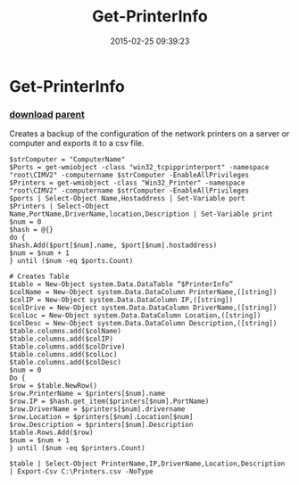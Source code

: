 ﻿---
pid:            5754
parent:         3916
children:       
poster:         Per Rosen
title:          Get-PrinterInfo
date:           2015-02-25 09:39:23
description:    Creates a backup of the configuration of the network printers on a server or computer and exports it to a csv file.


format:         posh
---

# Get-PrinterInfo

### [download](5754.ps1) [parent](3916.md) 

Creates a backup of the configuration of the network printers on a server or computer and exports it to a csv file.



```posh
$strComputer = "ComputerName"
$Ports = get-wmiobject -class "win32_tcpipprinterport" -namespace "root\CIMV2" -computername $strComputer -EnableAllPrivileges
$Printers = get-wmiobject -class "Win32_Printer" -namespace "root\CIMV2" -computername $strComputer -EnableAllPrivileges
$ports | Select-Object Name,Hostaddress | Set-Variable port
$Printers | Select-Object Name,PortName,DriverName,location,Description | Set-Variable print
$num = 0
$hash = @{}
do {
$hash.Add($port[$num].name, $port[$num].hostaddress)
$num = $num + 1
} until ($num -eq $ports.Count)

# Creates Table
$table = New-Object system.Data.DataTable “$PrinterInfo”
$colName = New-Object system.Data.DataColumn PrinterName,([string])
$colIP = New-Object system.Data.DataColumn IP,([string])
$colDrive = New-Object system.Data.DataColumn DriverName,([string])
$colLoc = New-Object system.Data.DataColumn Location,([string])
$colDesc = New-Object system.Data.DataColumn Description,([string])
$table.columns.add($colName)
$table.columns.add($colIP)
$table.columns.add($colDrive)
$table.columns.add($colLoc)
$table.columns.add($colDesc)
$num = 0
Do {
$row = $table.NewRow()
$row.PrinterName = $printers[$num].name
$row.IP = $hash.get_item($printers[$num].PortName)
$row.DriverName = $printers[$num].drivername
$row.Location = $printers[$num].Location[$num]
$row.Description = $printers[$num].Description
$table.Rows.Add($row)
$num = $num + 1
} until ($num -eq $printers.Count)

$table | Select-Object PrinterName,IP,DriverName,Location,Description | Export-Csv C:\Printers.csv -NoType
```
